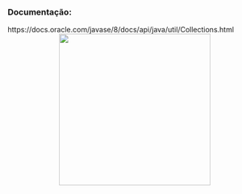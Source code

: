 <h3>Documentação: </h3> https://docs.oracle.com/javase/8/docs/api/java/util/Collections.html
<div align="center">
  <img src= "https://github.com/GuilhermeVRF/Collections/assets/98266333/701a773d-892d-44b2-8e1f-63211a0423af" widt="auto" height="300px">
</div>
